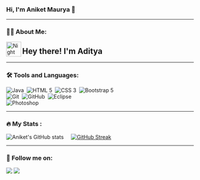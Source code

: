 ### Hi, I'm Aniket Maurya 👋

<hr>

### :man_office_worker: About Me:
<img alt="Night Coding" src="./assets/Hand%20Wave.gif" width='40' align="left"/><h2>Hey there! I'm Aditya</h2>

<hr>

### :hammer_and_wrench:  Tools and Languages:

<div>
  
![Java](https://img.shields.io/badge/-Java-05122A?style=flat&logo=Java&logoColor=FFA518)&nbsp;
![HTML 5](https://img.shields.io/badge/-HTML-05122A?style=flat&logo=HTML5)&nbsp;
![CSS 3](https://img.shields.io/badge/-CSS-05122A?style=flat&logo=CSS3&logoColor=1572B6)&nbsp;
![Bootstrap 5](https://img.shields.io/badge/-Bootstrap-05122A?style=flat&logo=bootstrap&logoColor=563D7C)\
![Git](https://img.shields.io/badge/-Git-05122A?style=flat&logo=git)&nbsp;
![GitHub](https://img.shields.io/badge/-GitHub-05122A?style=flat&logo=github)&nbsp;
![Eclipse](https://img.shields.io/badge/-Eclipse-05122A?style=flat&logo=eclipse-ide&logoColor=2C2255)\
![Photoshop](https://img.shields.io/badge/-Photoshop-05122A?style=flat&logo=adobe-photoshop)&nbsp;
  
</div>

<hr>

### :fire: My Stats :

![Aniket's GitHub stats](https://github-readme-stats.vercel.app/api?username=aniket1702&show_icons=true&theme=dark&hide_border=true) &nbsp;&nbsp;&nbsp;   [![GitHub Streak](http://github-readme-streak-stats.herokuapp.com?user=aniket1702&theme=dark&hide_border=true)](https://git.io/streak-stats)


<hr>

### :handshake: Follow me on:

<p align="center">

<a href="https://www.linkedin.com/in/aniketmaurya1702"><img src="https://img.shields.io/badge/-ANIKET%20MAURYA%20-0077B5?style=flat&logo=Linkedin&logoColor=white"/></a>
<a href="mailto:aniketmaurya1702@gmail.com"><img src="https://img.shields.io/badge/-aniketmaurya1702@gmail.com-D14836?style=flat&logo=Gmail&logoColor=white"/></a>
</p>
